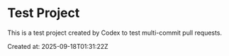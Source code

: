 # Test Project

This is a test project created by Codex to test multi-commit pull requests.

Created at: 2025-09-18T01:31:22Z
